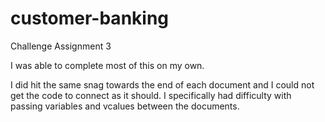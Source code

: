 # customer-banking
Challenge Assignment 3

I was able to complete most of this on my own.

I did hit the same snag towards the end of each document and I could not get the code to connect as it should. I specifically had difficulty with passing variables and vcalues between the documents.
